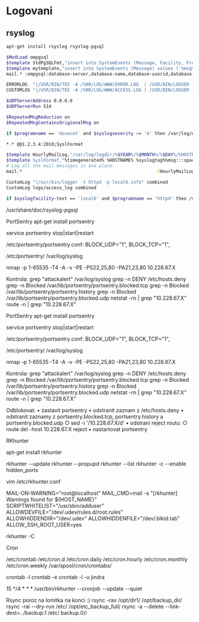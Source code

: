# Logovani

## rsyslog

```bash
apt-get install rsyslog rsyslog-pgsql
```

```bash
$ModLoad ompgsql
$template StdPgSQLFmt,"insert into SystemEvents (Message, Facility, FromHost, Priority, DeviceReportedTime, ReceivedAt, InfoUnitID, SysLogTag) values ('%msg%', %syslogfacility%, '%HOSTNAME%', %syslogpriority%, '%timereported:::date-pgsql%', '%timegenerated:::date-pgsql%', %iut%, '%syslogtag%')",STDSQL
$template mytemplate,"insert into SystemEvents (Message) values ('%msg%')",STDSQL
mail.* :ompgsql:database-server,database-name,database-userid,database-password;mytemplate
```

```bash
ERRORLOG  "|/USR/BIN/TEE -A /VAR/LOG/WWW/ERROR.LOG  | /USR/BIN/LOGGER -THTTPD -PLOCAL6.ERR"
CUSTOMLOG "|/USR/BIN/TEE -A /VAR/LOG/WWW/ACCESS.LOG | /USR/BIN/LOGGER -THTTPD -PLOCAL6.NOTICE" EXTENDED_NCSA
```

```bash
$UDPServerAddress 0.0.0.0
$UDPServerRun 514

$RepeatedMsgReduction on
$RepeatedMsgContainsOrigionalMsg on

if $programname == 'dovecot' and $syslogseverity <= '6' then /var/log/dovecot.log

*.* @@1.2.3.4:2010;SyslFormat
```


```bash
$template HourlyMailLog,"/var/log/logdir/%$YEAR%/%$MONTH%/%$DAY%/%HOSTNAME%_mail.log
$template SyslFormat,"%timegenerated% %HOSTNAME% %syslogtag%%msg:::space$ 
# Log all the mail messages in one place.
mail.*                                                  -?HourlyMailLog;SyslFormat
```

```bash
CustomLog "|/usr/bin/logger -t httpd -p local6.info" combined
CustomLog logs/access_log combined

if $syslogfacility-text == 'local6' and $programname == 'httpd' then /var/log/httpd-access.log
```

/usr/share/doc/rsyslog-pgsql


PortSentry
apt-get install portsentry

service portsentry stop|start|restart

/etc/portsentry/portsentry.conf:
BLOCK_UDP="1",
BLOCK_TCP="1",

/etc/portsentry/
/var/log/syslog

nmap -p 1-65535 -T4 -A -v -PE -PS22,25,80 -PA21,23,80 10.228.67.X


Kontrola:
grep "attackalert" /var/log/syslog
grep -n DENY /etc/hosts.deny
grep -n Blocked /var/lib/portsentry/portsentry.blocked.tcp
grep -n Blocked /var/lib/portsentry/portsentry.history
grep -n Blocked /var/lib/portsentry/portsentry.blocked.udp
netstat -rn | grep "10.228.67.X"
route -n | grep "10.228.67.X"


PortSentry
apt-get install portsentry

service portsentry stop|start|restart

/etc/portsentry/portsentry.conf:
BLOCK_UDP="1",
BLOCK_TCP="1",

/etc/portsentry/
/var/log/syslog

nmap -p 1-65535 -T4 -A -v -PE -PS22,25,80 -PA21,23,80 10.228.67.X

Kontrola:
grep "attackalert" /var/log/syslog
grep -n DENY /etc/hosts.deny
grep -n Blocked /var/lib/portsentry/portsentry.blocked.tcp
grep -n Blocked /var/lib/portsentry/portsentry.history
grep -n Blocked /var/lib/portsentry/portsentry.blocked.udp
netstat -rn | grep "10.228.67.X"
route -n | grep "10.228.67.X"

Odblokovat:
• zastavit portsentry
• odstranit zaznam z /etc/hosts.deny
• odstranit zaznamy z portsentry.blocked.tcp, portsentry.history a portsentry.blocked.udp
○ sed -i '/10.228.67.X/d' <jmeno souboru>
• odstrani reject routu:
○ route del -host 10.228.67.X reject
• nastartovat portsentry

RKhunter

apt-get install rkhunter 

rkhunter --update
rkhunter --propupd
rkhunter --list
rkhunter -c --enable hidden_ports

vim /etc/rkhunter.conf

MAIL-ON-WARNING="root@localhost"
MAIL_CMD=mail -s "[rkhunter] Warnings found for ${HOST_NAME}"
SCRIPTWHITELIST="/usr/sbin/adduser"
ALLOWDEVFILE="/dev/.udev/rules.d/root.rules"
ALLOWHIDDENDIR="/dev/.udev"
ALLOWHIDDENFILE="/dev/.blkid.tab"
ALLOW_SSH_ROOT_USER=yes

rkhunter -C

Cron

/etc/crontab
/etc/cron.d
/etc/cron.daily
/etc/cron.hourly
/etc/cron.monthly
/etc/cron.weekly
/var/spool/cron/crontabs/

crontab -l
crontab -e
crontab -l -u jindra

15 */4 * * * /usr/bin/rkhunter --cronjob --update --quiet


Rsync
poroz na lomitka na konci :)
rsync -rav /opt/dir1/ /opt/backup_dir/
rsync -rai --dry-run /etc/ /opt/etc_backup_full/
rsync -a --delete --link-dest=../backup.1 /etc/  backup.0/i
